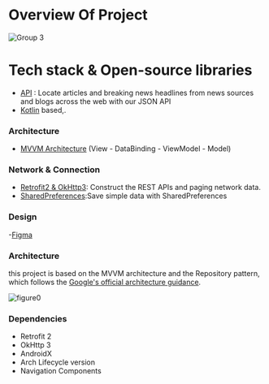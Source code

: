 # Overview Of Project

![Group 3](https://github.com/adityaverma111/News-App-Kotlin/assets/97093480/d41a6ceb-3bbe-4863-89b0-9a498e34f495)

# Tech stack & Open-source libraries
  - [API](https://newsapi.org/) : Locate articles and breaking news headlines from news sources and blogs across the web with our JSON API
  - [Kotlin](https://kotlinlang.org/) based,.
 ### Architecture
 - [MVVM Architecture](https://developer.android.com/topic/libraries/architecture/viewmodel) (View - DataBinding - ViewModel - Model)

 ### Network & Connection 
 - [Retrofit2 & OkHttp3](https://github.com/square/retrofit): Construct the REST APIs and paging network data.
 - [SharedPreferences](https://developer.android.com/training/data-storage/shared-preferences):Save simple data with SharedPreferences
### Design 
-[Figma](https://www.figma.com/](https://www.figma.com/community/file/1237551184114564748/android-ui-kit)https://www.figma.com/community/file/1237551184114564748/android-ui-kit)
 ### Architecture
  this project  is based on the MVVM architecture and the Repository pattern, which follows the [Google's official architecture guidance](https://developer.android.com/topic/architecture).



![figure0](https://github.com/adityaverma111/News-App-Kotlin/assets/97093480/ab6be917-9803-48e9-90c8-f869fa56fb1c)

### Dependencies
- Retrofit 2
- OkHttp 3
- AndroidX
- Arch Lifecycle version
- Navigation Components
